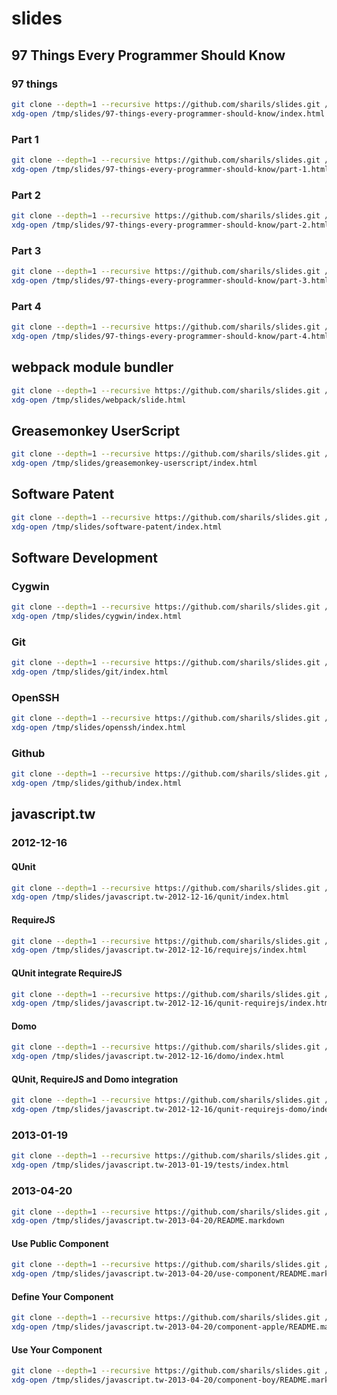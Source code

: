 slides
======

97 Things Every Programmer Should Know
--------------------------------------

### 97 things ###

```sh
git clone --depth=1 --recursive https://github.com/sharils/slides.git /tmp/slides/
xdg-open /tmp/slides/97-things-every-programmer-should-know/index.html
```

### Part 1 ###

```sh
git clone --depth=1 --recursive https://github.com/sharils/slides.git /tmp/slides/
xdg-open /tmp/slides/97-things-every-programmer-should-know/part-1.html
```

### Part 2 ###

```sh
git clone --depth=1 --recursive https://github.com/sharils/slides.git /tmp/slides/
xdg-open /tmp/slides/97-things-every-programmer-should-know/part-2.html
```

### Part 3 ###

```sh
git clone --depth=1 --recursive https://github.com/sharils/slides.git /tmp/slides/
xdg-open /tmp/slides/97-things-every-programmer-should-know/part-3.html
```

### Part 4 ###

```sh
git clone --depth=1 --recursive https://github.com/sharils/slides.git /tmp/slides/
xdg-open /tmp/slides/97-things-every-programmer-should-know/part-4.html
```

webpack module bundler
----------------------

```sh
git clone --depth=1 --recursive https://github.com/sharils/slides.git /tmp/slides/
xdg-open /tmp/slides/webpack/slide.html
```

Greasemonkey UserScript
-----------------------

```sh
git clone --depth=1 --recursive https://github.com/sharils/slides.git /tmp/slides/
xdg-open /tmp/slides/greasemonkey-userscript/index.html
```

Software Patent
---------------

```sh
git clone --depth=1 --recursive https://github.com/sharils/slides.git /tmp/slides/
xdg-open /tmp/slides/software-patent/index.html
```

Software Development
--------------------

### Cygwin ###

```sh
git clone --depth=1 --recursive https://github.com/sharils/slides.git /tmp/slides/
xdg-open /tmp/slides/cygwin/index.html
```

### Git ###

```sh
git clone --depth=1 --recursive https://github.com/sharils/slides.git /tmp/slides/
xdg-open /tmp/slides/git/index.html
```

### OpenSSH ###

```sh
git clone --depth=1 --recursive https://github.com/sharils/slides.git /tmp/slides/
xdg-open /tmp/slides/openssh/index.html
```

### Github ###

```sh
git clone --depth=1 --recursive https://github.com/sharils/slides.git /tmp/slides/
xdg-open /tmp/slides/github/index.html
```

javascript.tw
-------------

### 2012-12-16 ###

#### QUnit ####

```sh
git clone --depth=1 --recursive https://github.com/sharils/slides.git /tmp/slides/
xdg-open /tmp/slides/javascript.tw-2012-12-16/qunit/index.html
```

#### RequireJS ####

```sh
git clone --depth=1 --recursive https://github.com/sharils/slides.git /tmp/slides/
xdg-open /tmp/slides/javascript.tw-2012-12-16/requirejs/index.html
```

#### QUnit integrate RequireJS ####

```sh
git clone --depth=1 --recursive https://github.com/sharils/slides.git /tmp/slides/
xdg-open /tmp/slides/javascript.tw-2012-12-16/qunit-requirejs/index.html
```

#### Domo ####

```sh
git clone --depth=1 --recursive https://github.com/sharils/slides.git /tmp/slides/
xdg-open /tmp/slides/javascript.tw-2012-12-16/domo/index.html
```

#### QUnit, RequireJS and Domo integration ####

```sh
git clone --depth=1 --recursive https://github.com/sharils/slides.git /tmp/slides/
xdg-open /tmp/slides/javascript.tw-2012-12-16/qunit-requirejs-domo/index.html
```

### 2013-01-19 ###

```sh
git clone --depth=1 --recursive https://github.com/sharils/slides.git /tmp/slides/
xdg-open /tmp/slides/javascript.tw-2013-01-19/tests/index.html
```

### 2013-04-20 ###

```sh
git clone --depth=1 --recursive https://github.com/sharils/slides.git /tmp/slides/
xdg-open /tmp/slides/javascript.tw-2013-04-20/README.markdown
```

#### Use Public Component ####

```sh
git clone --depth=1 --recursive https://github.com/sharils/slides.git /tmp/slides/
xdg-open /tmp/slides/javascript.tw-2013-04-20/use-component/README.markdown
```

#### Define Your Component ####

```sh
git clone --depth=1 --recursive https://github.com/sharils/slides.git /tmp/slides/
xdg-open /tmp/slides/javascript.tw-2013-04-20/component-apple/README.markdown
```

#### Use Your Component ####

```sh
git clone --depth=1 --recursive https://github.com/sharils/slides.git /tmp/slides/
xdg-open /tmp/slides/javascript.tw-2013-04-20/component-boy/README.markdown
```
